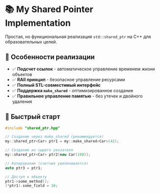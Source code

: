 # 📚 My Shared Pointer Implementation

Простая, но функциональная реализация `std::shared_ptr` на C++ для образовательных целей.

## 🎯 Особенности реализации

- ✅ **Подсчет ссылок** - автоматическое управление временем жизни объектов
- ✅ **RAII принцип** - безопасное управление ресурсами
- ✅ **Полный STL-совместимый интерфейс**
- ✅ **Поддержка `make_shared`** - оптимизированное создание
- ✅ **Правильное управление памятью** - без утечек и двойного удаления

## 🚀 Быстрый старт

```cpp
#include "shared_ptr.hpp"

// Создание через make_shared (рекомендуется)
my::shared_ptr<Car> ptr1 = my::make_shared<Car>(42);

// Создание из сырого указателя
my::shared_ptr<Car> ptr2(new Car(100));

// Копирование (счетчик увеличивается)
auto ptr3 = ptr1;

// Доступ к объекту
ptr1->some_method();
(*ptr1).some_field = 10;
